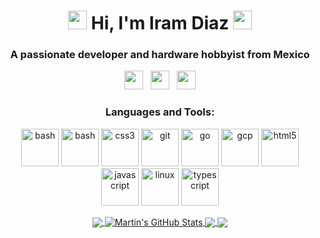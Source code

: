 <h1 align="center">
  <img src="https://emojis.slackmojis.com/emojis/images/1588315024/8823/hyperkitty.gif?1588315024" width="30" />
  Hi, I'm Iram Diaz 
  <img src="https://emojis.slackmojis.com/emojis/images/1588315024/8823/hyperkitty.gif?1588315024" width="30" />
</h1>

<h3 align="center">
  A passionate developer and hardware hobbyist from Mexico
</h3>

<p align='center'>
<a href="https://dev.to/wolleyd"><img height="30" src="https://raw.githubusercontent.com/WaylonWalker/WaylonWalker/main/icon/dev.png"></a>&nbsp;&nbsp;
<a href="https://twitter.com/wolleyd"><img height="30" src="https://github.com/WaylonWalker/WaylonWalker/blob/main/icon/twitter.png?raw=true"></a>&nbsp;&nbsp;
<a href="https://www.linkedin.com/in/wolleyd/"><img height="30" src="https://github.com/WaylonWalker/WaylonWalker/blob/main/icon/linkedin.png?raw=true"></a>
</p>

<h3 align="center">
  Languages and Tools:
</h3>

<p align="center">
  <img src="https://www.vectorlogo.zone/logos/arduino/arduino-icon.svg" alt="bash" width="60" height="60"/>
  <img src="https://www.vectorlogo.zone/logos/gnu_bash/gnu_bash-icon.svg" alt="bash" width="60" height="60"/>
  <img src="https://devicons.github.io/devicon/devicon.git/icons/css3/css3-original-wordmark.svg" alt="css3" width="60" height="60"/>
  <img src="https://www.vectorlogo.zone/logos/git-scm/git-scm-icon.svg" alt="git" width="60" height="60"/>
  <img src="https://devicons.github.io/devicon/devicon.git/icons/go/go-original.svg" alt="go" width="60" height="60"/>
  <img src="https://www.vectorlogo.zone/logos/google_cloud/google_cloud-icon.svg" alt="gcp" width="60" height="60"/>
  <img src="https://devicons.github.io/devicon/devicon.git/icons/html5/html5-original-wordmark.svg" alt="html5" width="60" height="60"/>
  <img src="https://devicons.github.io/devicon/devicon.git/icons/javascript/javascript-original.svg" alt="javascript" width="60" height="60"/>
  <img src="https://devicons.github.io/devicon/devicon.git/icons/linux/linux-original.svg" alt="linux" width="60" height="60"/>
  <img src="https://devicons.github.io/devicon/devicon.git/icons/typescript/typescript-original.svg" alt="typescript" width="60" height="60"/>
</p>

<p align="center">
<a href="https://github.com/MartinHeinz/MartinHeinz">
  <img align="center" src="https://github-readme-stats.vercel.app/api/top-langs/?username=MartinHeinz&hide=java,html&title_color=ffffff&text_color=c9cacc&icon_color=2bbc8a&bg_color=1d1f21" />
</a>
<a href="https://github.com/MartinHeinz/MartinHeinz">
  <img align="center" src="https://github-readme-stats.vercel.app/api?username=MartinHeinz&show_icons=true&line_height=27&count_private=true&title_color=ffffff&text_color=c9cacc&icon_color=2bbc8a&bg_color=1d1f21" alt="Martin's GitHub Stats" />
</a>

<a href="https://github.com/MartinHeinz/python-project-blueprint">
  <img align="center" src="https://github-readme-stats.vercel.app/api/pin/?username=MartinHeinz&repo=python-project-blueprint&title_color=ffffff&text_color=c9cacc&icon_color=2bbc8a&bg_color=1d1f21" />
</a>


<a href="https://github.com/MartinHeinz/go-project-blueprint">
  <img align="center" src="https://github-readme-stats.vercel.app/api/pin/?username=MartinHeinz&repo=go-project-blueprint&title_color=ffffff&text_color=c9cacc&icon_color=2bbc8a&bg_color=1d1f21" />
</a>
</p>
